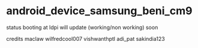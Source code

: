 android_device_samsung_beni_cm9
===============================


status
booting at ldpi 
will update (working/non working) soon

credits
maclaw
wilfredcool007
vishwanthptl
adi_pat
sakindia123

